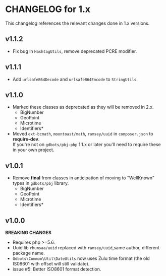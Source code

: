 # CHANGELOG for 1.x
This changelog references the relevant changes done in 1.x versions.

## v1.1.2
* Fix bug in `HashtagUtils`, remove deprecated PCRE modifier.


## v1.1.1
* Add `urlsafeB64Decode` and `urlsafeB64Encode` to `StringUtils`.


## v1.1.0
* Marked these classes as deprecated as they will be removed in 2.x.
  * BigNumber
  * GeoPoint
  * Microtime
  * Identifiers\*
* Moved `ext-bcmath`, `moontoast/math`, `ramsey/uuid` in `composer.json` to __require-dev__.  
  If you're not on `gdbots/pbj-php` 1.1.x or later you'll need to require these in your own project.


## v1.0.1
* Remove __final__ from classes in anticipation of moving to "WellKnown" types in `gdbots/pbj` library.
  * BigNumber
  * GeoPoint
  * Microtime
  * Identifiers\*


## v1.0.0
__BREAKING CHANGES__

* Requires php >=5.6.
* Uuid lib `rhumsaa/uuid` replaced with `ramsey/uuid`,same author, different package name.
* `Gdbots\Common\Util\DateUtils` now uses Zulu time format (the old IS08601 with offset will still validate).
* issue #5: Better ISO8601 format detection.
